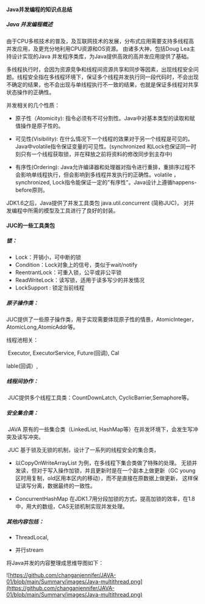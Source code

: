 #### Java并发编程的知识点总结



##### Java 并发编程概述

​         由于CPU多核技术的普及，及互联网技术的发展，分布式应用需要支持多线程高并发应用，及更充分地利用CPU资源和OS资源。 由诸多大神，包括Doug Lea主持设计实现的Java 并发程序类库，为Java提供高效的高并发应用提供了基础。

​        多线程执行时，会因为资源竞争和线程间资源共享和同步等因素，出现线程安全问题。线程安全指在多线程环境下，保证多个线程并发执行同一段代码时，不会出现不确定的结果，也不会出现与单线程执行不一致的结果，也就是保证多线程对共享状态操作的正确性。

并发相关的几个性质：

- 原子性（Atomicity): 指令必须有不可分割性。Java中对基本类型的读取和赋值操作是原子性的。

- 可见性(Visibility): 在什么情况下一个线程的效果对于另一个线程是可见的。Java中volatile指令保证变量的可见性。(synchronized 和Lock也保证同一时刻只有一个线程获取锁，并在释放之前将资料的修改同步到主存中)

- 有序性(Ordering): Java允许编译器和处理器对指令进行重排，重排序过程不会影响单线程执行，但会影响到多线程并发执行的正确性。volatile ，synchronized, Lock指令能保证一定的"有序性"。Java设计上遵循happens-before原则。

  

JDK1.6之后，Java提供了并发工具类包 java.util.concurrent (简称JUC)， 对并发编程中所需的模型及工具进行了良好的封装。

#### JUC的一些工具类包

##### 锁： 

-    Lock：开销小，可中断的锁 
-    Condition：Lock对象上的信号，类似于wait/notify
-    ReentrantLock：可重入锁，公平或非公平锁
-    ReadWriteLock：读写锁，适用于读多写少的并发情况
-    LockSupport : 锁定当前线程

##### 原子操作类：

  JUC提供了一些原子操作类，用于实现需要体现原子性的情景，AtomicInteger，AtomicLong,AtomicAddr等。

线程池相关：

​     Executor, ExecutorService,  Future(回调), Cal

lable(回调）,

##### 线程间协作：

​    JUC提供多个线程工具类：CountDownLatch,  CyclicBarrier,Semaphore等。

##### 安全集合类：

​    JAVA 原有的一些集合类（LinkedList, HashMap等）在并发环境下，会发生写冲突及读写冲突。

​    JUC 基于锁及无锁的机制，设计了一系列的线程安全的集合类，

- 以CopyOnWriteArrayList 为例，在多线程下集合类做了特殊的处理。 无锁并发读，但对于写入操作加锁，并且更新时是在一个副本上做更新（GC young区时用复制，old区用本区内的移动），而不是直接在原数据上做更新， 这样保证读写分离，数据最终的一致性。

- ConcurrentHashMap 在JDK1.7用分段加锁的方式，提高加锁的效率，在1.8中，用大的数组，CAS无锁机制实现并发处理。

##### 其他内容包括：

- ThreadLocal,  

- 并行stream 


将Java并发的内容整理成思维导图如下：

![https://github.com/changanjennifer/JAVA-01/blob/main/Summary/images/Java-multithread.png](https://github.com/changanjennifer/JAVA-01/blob/main/Summary/images/Java-multithread.png)







